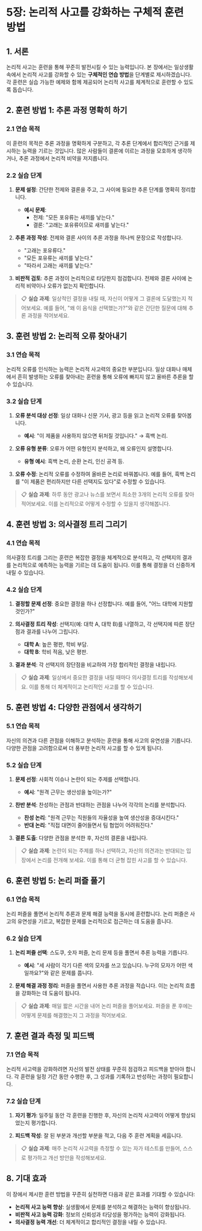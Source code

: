 
# 5장: 논리적 사고를 강화하는 구체적 훈련 방법

## 1. 서론

논리적 사고는 훈련을 통해 꾸준히 발전시킬 수 있는 능력입니다. 본 장에서는 일상생활 속에서 논리적 사고를 강화할 수 있는 **구체적인 연습 방법**을 단계별로 제시하겠습니다. 각 훈련은 실습 가능한 예제와 함께 제공되어 논리적 사고를 체계적으로 훈련할 수 있도록 돕습니다.

## 2. 훈련 방법 1: 추론 과정 명확히 하기

### 2.1 연습 목적

이 훈련의 목적은 추론 과정을 명확하게 구분하고, 각 추론 단계에서 합리적인 근거를 제시하는 능력을 기르는 것입니다. 많은 사람들이 결론에 이르는 과정을 모호하게 생각하거나, 추론 과정에서 논리적 비약을 저지릅니다.

### 2.2 실습 단계

1. **문제 설정**: 간단한 전제와 결론을 주고, 그 사이에 필요한 추론 단계를 명확히 정리합니다.
   * **예시 문제**:
      * 전제: "모든 포유류는 새끼를 낳는다."
      * 결론: "고래는 포유류이므로 새끼를 낳는다."

2. **추론 과정 작성**: 전제와 결론 사이의 추론 과정을 하나씩 문장으로 작성합니다.
   * "고래는 포유류다."
   * "모든 포유류는 새끼를 낳는다."
   * "따라서 고래는 새끼를 낳는다."

3. **비판적 검토**: 추론 과정이 논리적으로 타당한지 점검합니다. 전제와 결론 사이에 논리적 비약이나 오류가 없는지 확인합니다.

> 📋 **실습 과제**: 일상적인 결정을 내릴 때, 자신이 어떻게 그 결론에 도달했는지 적어보세요. 예를 들어, "왜 이 음식을 선택했는가?"와 같은 간단한 질문에 대해 추론 과정을 적어보세요.

## 3. 훈련 방법 2: 논리적 오류 찾아내기

### 3.1 연습 목적

논리적 오류를 인식하는 능력은 논리적 사고력의 중요한 부분입니다. 일상 대화나 매체에서 흔히 발생하는 오류를 찾아내는 훈련을 통해 오류에 빠지지 않고 올바른 추론을 할 수 있습니다.

### 3.2 실습 단계

1. **오류 분석 대상 선정**: 일상 대화나 신문 기사, 광고 등을 읽고 논리적 오류를 찾아봅니다.
   * **예시**: "이 제품을 사용하지 않으면 뒤처질 것입니다." → 흑백 논리.

2. **오류 유형 분류**: 오류가 어떤 유형인지 분석하고, 왜 오류인지 설명합니다.
   * **유형 예시**: 흑백 논리, 순환 논리, 인신 공격 등.

3. **오류 수정**: 논리적 오류를 수정하여 올바른 논리로 바꿔봅니다. 예를 들어, 흑백 논리를 "이 제품은 편리하지만 다른 선택지도 있다"로 수정할 수 있습니다.

> 📋 **실습 과제**: 하루 동안 광고나 뉴스를 보면서 최소한 3개의 논리적 오류를 찾아 적어보세요. 이를 논리적으로 어떻게 수정할 수 있을지 생각해봅니다.

## 4. 훈련 방법 3: 의사결정 트리 그리기

### 4.1 연습 목적

의사결정 트리를 그리는 훈련은 복잡한 결정을 체계적으로 분석하고, 각 선택지의 결과를 논리적으로 예측하는 능력을 기르는 데 도움이 됩니다. 이를 통해 결정을 더 신중하게 내릴 수 있습니다.

### 4.2 실습 단계

1. **결정할 문제 선정**: 중요한 결정을 하나 선정합니다. 예를 들어, "어느 대학에 지원할 것인가?"

2. **의사결정 트리 작성**: 선택지(예: 대학 A, 대학 B)를 나열하고, 각 선택지에 따른 장단점과 결과를 나누어 그립니다.
   * **대학 A**: 높은 평판, 학비 부담.
   * **대학 B**: 학비 적음, 낮은 평판.

3. **결과 분석**: 각 선택지의 장단점을 비교하여 가장 합리적인 결정을 내립니다.

> 📋 **실습 과제**: 일상에서 중요한 결정을 내릴 때마다 의사결정 트리를 작성해보세요. 이를 통해 더 체계적이고 논리적인 사고를 할 수 있습니다.

## 5. 훈련 방법 4: 다양한 관점에서 생각하기

### 5.1 연습 목적

자신의 의견과 다른 관점을 이해하고 분석하는 훈련을 통해 사고의 유연성을 기릅니다. 다양한 관점을 고려함으로써 더 풍부한 논리적 사고를 할 수 있게 됩니다.

### 5.2 실습 단계

1. **문제 선정**: 사회적 이슈나 논란이 되는 주제를 선택합니다.
   * **예시**: "원격 근무는 생산성을 높이는가?"

2. **찬반 분석**: 찬성하는 관점과 반대하는 관점을 나누어 각각의 논리를 분석합니다.
   * **찬성 논리**: "원격 근무는 직원들의 자율성을 높여 생산성을 증대시킨다."
   * **반대 논리**: "직접 대면이 줄어들면서 팀 협업이 어려워진다."

3. **결론 도출**: 다양한 관점을 분석한 후, 자신의 결론을 내립니다.

> 📋 **실습 과제**: 논란이 되는 주제를 하나 선택하고, 자신의 의견과는 반대되는 입장에서 논리를 전개해 보세요. 이를 통해 더 균형 잡힌 사고를 할 수 있습니다.

## 6. 훈련 방법 5: 논리 퍼즐 풀기

### 6.1 연습 목적

논리 퍼즐을 풀면서 논리적 추론과 문제 해결 능력을 동시에 훈련합니다. 논리 퍼즐은 사고의 유연성을 기르고, 복잡한 문제를 논리적으로 접근하는 데 도움을 줍니다.

### 6.2 실습 단계

1. **논리 퍼즐 선택**: 스도쿠, 숫자 퍼즐, 논리 문제 등을 풀면서 추론 능력을 기릅니다.
   * **예시**: "세 사람이 각기 다른 색의 모자를 쓰고 있습니다. 누구의 모자가 어떤 색일까요?"와 같은 문제를 풉니다.

2. **문제 해결 과정 정리**: 퍼즐을 풀면서 사용한 추론 과정을 적습니다. 이는 논리적 흐름을 강화하는 데 도움이 됩니다.

> 📋 **실습 과제**: 매일 짧은 시간을 내어 논리 퍼즐을 풀어보세요. 퍼즐을 푼 후에는 어떻게 문제를 해결했는지 그 과정을 적어보세요.

## 7. 훈련 결과 측정 및 피드백

### 7.1 연습 목적

논리적 사고력을 강화하려면 자신의 발전 상태를 꾸준히 점검하고 피드백을 받아야 합니다. 각 훈련을 일정 기간 동안 수행한 후, 그 성과를 기록하고 반성하는 과정이 필요합니다.

### 7.2 실습 단계

1. **자기 평가**: 일주일 동안 각 훈련을 진행한 후, 자신의 논리적 사고력이 어떻게 향상되었는지 평가합니다.

2. **피드백 작성**: 잘 된 부분과 개선할 부분을 적고, 다음 주 훈련 계획을 세웁니다.

> 📋 **실습 과제**: 매주 논리적 사고력을 측정할 수 있는 자가 테스트를 만들어, 스스로 평가하고 개선 방안을 작성해보세요.

## 8. 기대 효과

이 장에서 제시한 훈련 방법을 꾸준히 실천하면 다음과 같은 효과를 기대할 수 있습니다:

* **논리적 사고 능력 향상**: 실생활에서 문제를 분석하고 해결하는 능력이 향상됩니다.
* **비판적 사고 능력 강화**: 정보의 신뢰성과 타당성을 평가하는 능력이 강화됩니다.
* **의사결정 능력 개선**: 더 체계적이고 합리적인 결정을 내릴 수 있습니다.

